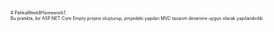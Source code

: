 <span style="font-size:0.5em;"># PatikaWeek8Homework1 <br>
Bu pratikte, bir ASP.NET Core Empty projesi oluşturup, projedeki yapıları MVC tasarım desenine uygun olarak yapılandırıldı.
</span>
